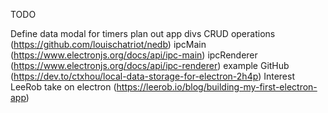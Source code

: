 TODO

Define data modal for timers
plan out app divs
CRUD operations (https://github.com/louischatriot/nedb)
ipcMain (https://www.electronjs.org/docs/api/ipc-main)
ipcRenderer (https://www.electronjs.org/docs/api/ipc-renderer)
example GitHub (https://dev.to/ctxhou/local-data-storage-for-electron-2h4p)
Interest LeeRob take on electron (https://leerob.io/blog/building-my-first-electron-app)